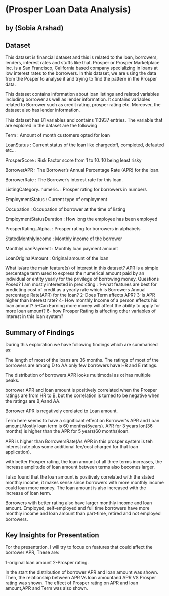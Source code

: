 # (Prosper Loan Data Analysis)
## by (Sobia Arshad)


## Dataset

This dataset is financial dataset and this is related to the loan, borrowers, lenders, interest rates and stuffs like that. Prosper or Prosper Marketplace Inc. is a San Francisco, California based company specializing in loans at low interest rates to the borrowers. In this dataset, we are using the data from the Posper to analyse it and trying to find the pattern in the Prosper data.

This dataset contains information about loan listings and related variables including borrower as well as lender information. It contains variables related to Borrower such as credit rating, prosper rating etc. Moreover, the dataset also has lender information.

This dataset has 81 variables and contains 113937 entries. The variable that are explored in the dataset are the following 

Term : Amount of month customers opted for loan

LoanStatus : Current status of the loan like chargedoff, completed, defauted etc…

ProsperScore : Risk Factor score from 1 to 10. 10 being least risky

BorrowerAPR : The Borrower’s Annual Percentage Rate (APR) for the loan.

BorrowerRate : The Borrower’s interest rate for this loan.

ListingCategory..numeric. : Prosper rating for borrowers in numbers

EmploymentStatus : Current type of employment

Occupation : Occupation of borrower at the time of listing

EmploymentStatusDuration : How long the employee has been employed

ProsperRating..Alpha. : Prosper rating for borrowers in alphabets

StatedMonthlyIncome : Monthly income of the borrower

MonthlyLoanPayment : Monthly loan payment amount

LoanOriginalAmount : Original amount of the loan

What is/are the main feature(s) of interest in this dataset?
APR is a simple percentage term used to express the numerical amount paid by an individual or entity yearly for the privilege of borrowing money.
Questions Posed?
I am mostly interested in predicting :
1-what features are best for predicting cost of credit as a yearly rate which is Borrowers Annual percentage Rate(APR) for the loan?
2-Does Term affects APR?
3-Is APR higher than Interest rate?
4- How monthly Income of a person effects his loan amount?
5-Can Earning more money will affect the ability to apply for more loan amount?
6- how Prosper Rating is affecting other variables of interest in this loan system?


## Summary of Findings

During this exploration we have following findings which are summarised as:

The length of most of the loans are 36 months. The ratings of most of the borrowers are among D to AA.only few borrowers have HR and E ratings.

The distribution of borrowers APR looks multimodal as ot has multiple peaks. 

borrower APR and loan amount is positively correlated when the Prosper ratings are from HR to B, but the correlation is turned to be negative when the ratings are B,Aand AA.

Borrower APR is negatively corelated to Loan amount.

Term here seems to have a significant effect on Borrower's APR and Loan amount.Mostly loan term is 60 months(5years).
APR for 3 years lon(36 months) is higher than the APR for 5 years(60 months)loan.

APR is higher than BorrowersRate(As APR in this prosper system is teh interest rate plus some additional fee/cost charged for that loan application).

with better Prosper rating, the loan amount of all three terms increases, the increase amplitude of loan amount between terms also becomes larger.

I also found that the loan amount is positively correlated with the stated monthly income, it makes sense since borrowers with more monthly income could loan more money. The loan amount is also increased with the increase of loan term.

Borrowers with better rating also have larger monthly income and loan amount. Employed, self-employed and full time borrowers have more monthly income and loan amount than part-time, retired and not employed borrowers.


## Key Insights for Presentation

For the presentation, I will try to focus on features that could affect the borrower APR, These are:

1-original loan amount
2-Prosper rating.

In the start the distribution of borrower APR and loan amount was shown.
Then, the relationship between APR Vs loan amountand APR VS Prosper rating was shown.
The effect of Prosper rating on APR and loan amount,APR and Term was also shown.
